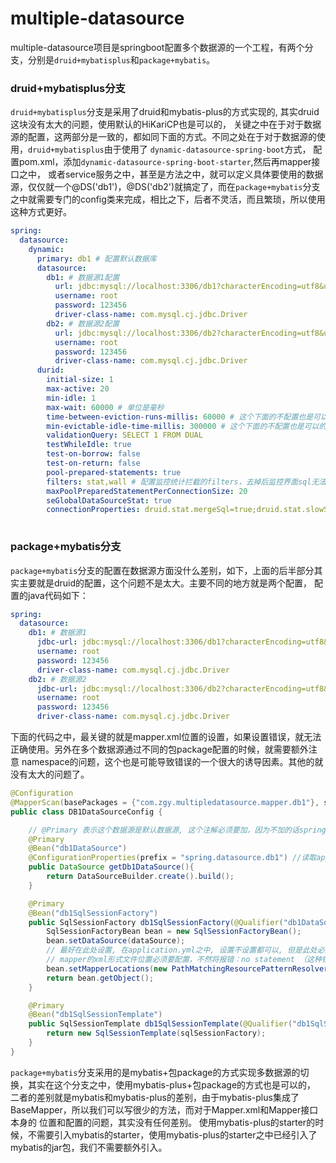 # multiple-datasource
multiple-datasource项目是springboot配置多个数据源的一个工程，有两个分支，分别是`druid+mybatisplus`和`package+mybatis`。

### druid+mybatisplus分支
`druid+mybatisplus`分支是采用了druid和mybatis-plus的方式实现的, 其实druid这块没有太大的问题，使用默认的HiKariCP也是可以的，
关键之中在于对于数据源的配置，这两部分是一致的，都如同下面的方式。不同之处在于对于数据源的使用，`druid+mybatisplus`由于使用了
`dynamic-datasource-spring-boot`方式， 配置pom.xml，添加`dynamic-datasource-spring-boot-starter`,然后再mapper接口之中，
或者service服务之中，甚至是方法之中，就可以定义具体要使用的数据源，仅仅就一个@DS('db1')，@DS('db2')就搞定了，而在`package+mybatis`分支
之中就需要专门的config类来完成，相比之下，后者不灵活，而且繁琐，所以使用这种方式更好。
```yaml
spring:
  datasource:
    dynamic:
      primary: db1 # 配置默认数据库
      datasource:
        db1: # 数据源1配置
          url: jdbc:mysql://localhost:3306/db1?characterEncoding=utf8&useUnicode=true&useSSL=false&serverTimezone=GMT%2B8
          username: root
          password: 123456
          driver-class-name: com.mysql.cj.jdbc.Driver
        db2: # 数据源2配置
          url: jdbc:mysql://localhost:3306/db2?characterEncoding=utf8&useUnicode=true&useSSL=false&serverTimezone=GMT%2B8
          username: root
          password: 123456
          driver-class-name: com.mysql.cj.jdbc.Driver
      durid:
        initial-size: 1
        max-active: 20
        min-idle: 1
        max-wait: 60000 # 单位是毫秒
        time-between-eviction-runs-millis: 60000 # 这个下面的不配置也是可以的, 不配置就不用去写druid的config, 也没有对应监控功能
        min-evictable-idle-time-millis: 300000 # 这个下面的不配置也是可以的, 不配置就不用去写druid的config, 也没有对应监控功能
        validationQuery: SELECT 1 FROM DUAL
        testWhileIdle: true
        test-on-borrow: false
        test-on-return: false
        pool-prepared-statements: true
        filters: stat,wall # 配置监控统计拦截的filters，去掉后监控界面sql无法统计，'wall'用于防火墙
        maxPoolPreparedStatementPerConnectionSize: 20
        seGlobalDataSourceStat: true
        connectionProperties: druid.stat.mergeSql=true;druid.stat.slowSqlMillis=500
 
```

### package+mybatis分支
`package+mybatis`分支的配置在数据源方面没什么差别，如下，上面的后半部分其实主要就是druid的配置，这个问题不是太大。主要不同的地方就是两个配置，
配置的java代码如下：
```yaml
spring:
  datasource:
    db1: # 数据源1
      jdbc-url: jdbc:mysql://localhost:3306/db1?characterEncoding=utf8&useUnicode=true&useSSL=false&serverTimezone=GMT%2B8
      username: root
      password: 123456
      driver-class-name: com.mysql.cj.jdbc.Driver
    db2: # 数据源2
      jdbc-url: jdbc:mysql://localhost:3306/db2?characterEncoding=utf8&useUnicode=true&useSSL=false&serverTimezone=GMT%2B8
      username: root
      password: 123456
      driver-class-name: com.mysql.cj.jdbc.Driver
```
下面的代码之中，最关键的就是mapper.xml位置的设置，如果设置错误，就无法正确使用。另外在多个数据源通过不同的包package配置的时候，就需要额外注意
namespace的问题，这个也是可能导致错误的一个很大的诱导因素。其他的就没有太大的问题了。
```java
@Configuration
@MapperScan(basePackages = {"com.zgy.multipledatasource.mapper.db1"}, sqlSessionFactoryRef = "db1SqlSessionFactory")
public class DB1DataSourceConfig {

    // @Primary 表示这个数据源是默认数据源, 这个注解必须要加，因为不加的话spring将分不清楚那个为主数据源（默认数据源）
    @Primary
    @Bean("db1DataSource")
    @ConfigurationProperties(prefix = "spring.datasource.db1") //读取application.yml中的配置参数映射成为一个对象
    public DataSource getDb1DataSource(){
        return DataSourceBuilder.create().build();
    }

    @Primary
    @Bean("db1SqlSessionFactory")
    public SqlSessionFactory db1SqlSessionFactory(@Qualifier("db1DataSource") DataSource dataSource) throws Exception {
        SqlSessionFactoryBean bean = new SqlSessionFactoryBean();
        bean.setDataSource(dataSource);
        // 最好在此处设置, 在application.yml之中, 设置不设置都可以, 但是此处必须设置, 否则只有@Primary的可以使用
        // mapper的xml形式文件位置必须要配置，不然将报错：no statement （这种错误也可能是mapper的xml中，namespace与项目的路径不一致导致）
        bean.setMapperLocations(new PathMatchingResourcePatternResolver().getResources("classpath*:mapper/db1/*.xml"));
        return bean.getObject();
    }

    @Primary
    @Bean("db1SqlSessionTemplate")
    public SqlSessionTemplate db1SqlSessionTemplate(@Qualifier("db1SqlSessionFactory") SqlSessionFactory sqlSessionFactory){
        return new SqlSessionTemplate(sqlSessionFactory);
    }
}
```
`package+mybatis`分支采用的是mybatis+包package的方式实现多数据源的切换，其实在这个分支之中，使用mybatis-plus+包package的方式也是可以的，
二者的差别就是mybatis和mybatis-plus的差别，由于mybatis-plus集成了BaseMapper，所以我们可以写很少的方法，而对于Mapper.xml和Mapper接口本身的
位置和配置的问题，其实没有任何差别。
使用mybatis-plus的starter的时候，不需要引入mybatis的starter，使用mybatis-plus的starter之中已经引入了mybatis的jar包，我们不需要额外引入。